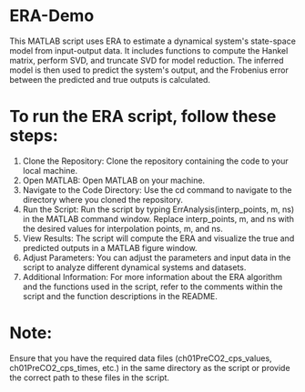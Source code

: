 # ERA-Demo
This MATLAB script uses ERA to estimate a dynamical system's state-space model from input-output data. It includes functions to compute the Hankel matrix, perform SVD, and truncate SVD for model reduction. The inferred model is then used to predict the system's output, and the Frobenius error between the predicted and true outputs is calculated.

# To run the ERA script, follow these steps:

   1. Clone the Repository: Clone the repository containing the code to your local machine.
   2. Open MATLAB: Open MATLAB on your machine.
   3. Navigate to the Code Directory: Use the cd command to navigate to the directory where you cloned the repository.
   4. Run the Script: Run the script by typing ErrAnalysis(interp_points, m, ns) in the MATLAB command window. Replace interp_points, m, and ns with the desired values for interpolation points, m, and ns.
   5. View Results: The script will compute the ERA and visualize the true and predicted outputs in a MATLAB figure window.
   6. Adjust Parameters: You can adjust the parameters and input data in the script to analyze different dynamical systems and datasets.
   7. Additional Information: For more information about the ERA algorithm and the functions used in the script, refer to the comments within the script and the function descriptions in the README.

# Note:
Ensure that you have the required data files (ch01PreCO2_cps_values, ch01PreCO2_cps_times, etc.) in the same directory as the script or provide the correct path to these files in the script.
